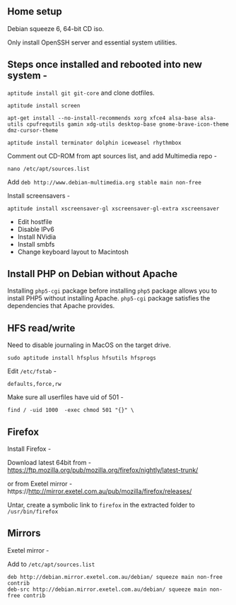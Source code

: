 ## Home setup

Debian squeeze 6, 64-bit CD iso.

Only install OpenSSH server and essential system utilities.

## Steps once installed and rebooted into new system -

`aptitude install git git-core` and clone dotfiles.

`aptitude install screen`

`apt-get install --no-install-recommends xorg xfce4 alsa-base alsa-utils cpufrequtils gamin xdg-utils desktop-base gnome-brave-icon-theme dmz-cursor-theme`

`aptitude install terminator dolphin iceweasel rhythmbox`

Comment out CD-ROM from apt sources list, and add Multimedia repo -

`nano /etc/apt/sources.list`

Add `deb http://www.debian-multimedia.org stable main non-free`

Install screensavers -

`aptitude install xscreensaver-gl xscreensaver-gl-extra xscreensaver`

* Edit hostfile
* Disable IPv6
* Install NVidia
* Install smbfs
* Change keyboard layout to Macintosh 

## Install PHP on Debian without Apache

Installing `php5-cgi` package before installing `php5` package allows you to install PHP5 without installing Apache. `php5-cgi` package satisfies the dependencies that Apache provides.

## HFS read/write

Need to disable journaling in MacOS on the target drive.

`sudo aptitude install hfsplus hfsutils hfsprogs`

Edit `/etc/fstab` -

`defaults,force,rw`

Make sure all userfiles have uid of 501 -

`find / -uid 1000  -exec chmod 501 "{}" \`

## Firefox

Install Firefox -

Download latest 64bit from - https://ftp.mozilla.org/pub/mozilla.org/firefox/nightly/latest-trunk/

or from Exetel mirror - https://http://mirror.exetel.com.au/pub/mozilla/firefox/releases/

Untar, create a symbolic link to `firefox` in the extracted folder to `/usr/bin/firefox`

## Mirrors

Exetel mirror -

Add to `/etc/apt/sources.list`

    deb http://debian.mirror.exetel.com.au/debian/ squeeze main non-free contrib
    deb-src http://debian.mirror.exetel.com.au/debian/ squeeze main non-free contrib

